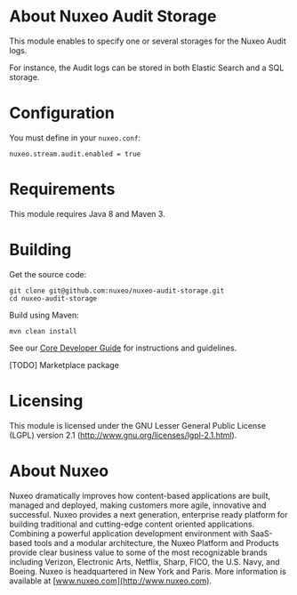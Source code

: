 # About Nuxeo Audit Storage

This module enables to specify one or several storages for the Nuxeo Audit logs. 

For instance, the Audit logs can be stored in both Elastic Search and a SQL storage.

# Configuration

You must define in your `nuxeo.conf`:

    nuxeo.stream.audit.enabled = true

# Requirements

This module requires Java 8 and Maven 3.

# Building
 
Get the source code:

    git clone git@github.com:nuxeo/nuxeo-audit-storage.git
    cd nuxeo-audit-storage

Build using Maven:

    mvn clean install

See our [Core Developer Guide](http://doc.nuxeo.com/x/B4BH) for instructions and guidelines.

[TODO] Marketplace package

# Licensing
 
This module is licensed under the GNU Lesser General Public License (LGPL) version 2.1 (http://www.gnu.org/licenses/lgpl-2.1.html).
 
# About Nuxeo
 
Nuxeo dramatically improves how content-based applications are built, managed and deployed, making customers more agile, innovative and successful. Nuxeo provides a next generation, enterprise ready platform for building traditional and cutting-edge content oriented applications. Combining a powerful application development environment with
SaaS-based tools and a modular architecture, the Nuxeo Platform and Products provide clear business value to some of the most recognizable brands including Verizon, Electronic Arts, Netflix, Sharp, FICO, the U.S. Navy, and Boeing. Nuxeo is headquartered in New York and Paris.
More information is available at [www.nuxeo.com](http://www.nuxeo.com).